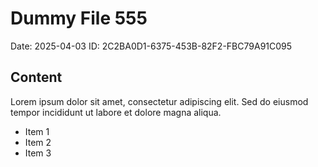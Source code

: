# Dummy File 555

Date: 2025-04-03
ID: 2C2BA0D1-6375-453B-82F2-FBC79A91C095

## Content

Lorem ipsum dolor sit amet, consectetur adipiscing elit.
Sed do eiusmod tempor incididunt ut labore et dolore magna aliqua.

* Item 1
* Item 2
* Item 3

